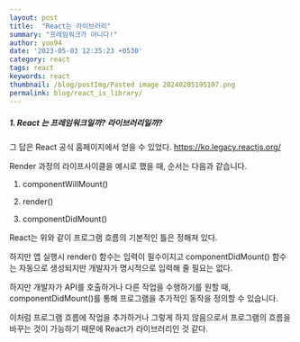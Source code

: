 ```yaml
---
layout: post
title:  "React는 라이브러리"
summary: "프레임워크가 아니다!"
author: yoo94
date: '2023-05-03 12:35:23 +0530'
category: react
tags: react
keywords: react
thumbnail: /blog/postImg/Pasted image 20240205195107.png
permalink: blog/react_is_library/
---
```

##### **1. React 는 프레임워크일까? 라이브러리일까?**

그 답은 React 공식 홈페이지에서 얻을 수 있었다.
https://ko.legacy.reactjs.org/

Render 과정의 라이프사이클을 예시로 했을 때, 순서는 다음과 같습니다.

1) componentWillMount()

2) render()

3) componentDidMount()

React는 위와 같이 프로그램 흐름의 기본적인 틀은 정해져 있다.

하지만 앱 실행시 render() 함수는 입력이 필수이지고  componentDidMount() 함수는 자동으로 생성되지만 개발자가 명시적으로 입력해 줄 필요는 없다.

하지만 개발자가 API를 호출하거나 다른 작업을 수행하기를 원할 때, componentDidMount()를 통해 프로그램을 추가적인 동작을 정의할 수 있습니다.

이처럼 프로그램 흐름에 작업을 추가하거나 그렇게 하지 않음으로서 프로그램의 흐름을 바꾸는 것이 가능하기 때문에 React가 라이브러리인 것 같다.
